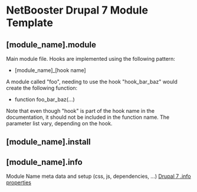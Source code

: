 # NetBooster Drupal 7 Module Template

## [module_name].module
Main module file. Hooks are implemented using the following pattern:
- [module_name]_[hook name]

A module called "foo", needing to use the hook "hook_bar_baz" would create the following function:
- function foo_bar_baz(...)

Note that even though "hook" is part of the hook name in the documentation, it should not be included 
in the function name. The parameter list vary, depending on the hook.

## [module_name].install

## [module_name].info
Module Name meta data and setup (css, js, dependencies, ...)
[Drupal 7 .info properties](https://drupal.org/node/542202)
